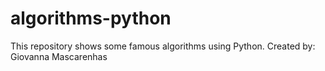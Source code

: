 # algorithms-python
This repository shows some famous algorithms using Python.
Created by: Giovanna Mascarenhas
